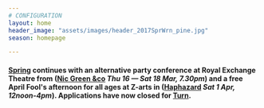 ```yaml
---
# CONFIGURATION
layout: home
header_image: "assets/images/header_2017SprWrn_pine.jpg"
season: homepage

---
```

#### [Spring](/current/2017-spring) continues with an alternative party conference at Royal Exchange Theatre from ([Nic Green &co](/current/2017-spring/green) *Thu 16 — Sat 18 Mar, 7.30pm*) and a free April Fool's afternoon for all ages at Z-arts in ([Haphazard](/current/2017-haphazard) *Sat 1 Apr, 12noon-4pm*). Applications have now closed for [Turn](/hab/turn).
